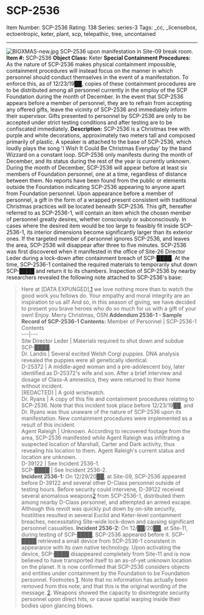 # SCP-2536
Item Number: SCP-2536
Rating: 138
Series: series-3
Tags: _cc, _licensebox, ectoentropic, keter, plant, scp, telepathic, tree, uncontained

---

![BIGXMAS-new.jpg](https://scp-wiki.wdfiles.com/local--files/scp-2536/BIGXMAS-new.jpg)
SCP-2536 upon manifestation in Site-09 break room.
**Item #:** SCP-2536
**Object Class:** Keter
**Special Containment Procedures:** As the nature of SCP-2536 makes physical containment impossible, containment procedures will instead focus on the manner in which personnel should conduct themselves in the event of a manifestation. To enforce this, as of 12/23/19██, copies of these containment procedures are to be distributed among all personnel currently in the employ of the SCP Foundation during the month of December. In the event that SCP-2536 appears before a member of personnel, they are to refrain from accepting any offered gifts, leave the vicinity of SCP-2536 and immediately inform their supervisor.
Gifts presented to personnel by SCP-2536 are only to be accepted under strict testing conditions and after testing are to be confiscated immediately.
**Description:** SCP-2536 is a Christmas tree with purple and white decorations, approximately two meters tall and composed primarily of plastic. A speaker is attached to the base of SCP-2536, which loudly plays the song 'I Wish It Could Be Christmas Everyday' by the band Wizzard on a constant loop. SCP-2536 only manifests during the month of December, and its status during the rest of the year is currently unknown. During the month of December, SCP-2536 will appear before at least six members of Foundation personnel, one at a time, regardless of distance between them. No reports have been found from the public or elements outside the Foundation indicating SCP-2536 appearing to anyone apart from Foundation personnel.
Upon appearance before a member of personnel, a gift in the form of a wrapped present consistent with traditional Christmas practices will be located beneath SCP-2536. This gift, hereafter referred to as SCP-2536-1, will contain an item which the chosen member of personnel greatly desires, whether consciously or subconsciously. In cases where the desired item would be too large to feasibly fit inside SCP-2536-1, its interior dimensions become significantly larger than its exterior ones. If the targeted member of personnel ignores SCP-2536, and leaves the area, SCP-2536 will disappear after three to five minutes.
SCP-2536 was first discovered when it manifested in the office of Site-26 Director Leder during a lock-down after containment breach of SCP-████. At the time, SCP-2536-1 contained the required materials to temporarily shut down SCP-████ and return it to its chambers. Inspection of SCP-2536 by nearby researchers revealed the following note attached to SCP-2536's base:
> Here at [DATA EXPUNGED],[1](javascript:;) we love nothing more than to watch the good work you fellows do. Your empathy and moral integrity are an inspiration to us all! And so, in this season of giving, we have decided to present you brave heroes who do so much for us with a gift of your own! Enjoy.
> Merry Christmas,
> OSN
**Addendum 2536-1 - Sample Record of SCP-2536-1 Contents:**
Member of Personnel | SCP-2536-1 Contents  
---|---  
Site Director Leder | Materials required to shut down and subdue SCP-████.  
Dr. Landis | Several excited Welsh Corgi puppies. DNA analysis revealed the puppies were all genetically identical.  
D-25372 | A middle-aged woman and a pre-adolescent boy, later identified as D-25372's wife and son. After a brief interview and dosage of Class-A amnestics, they were returned to their home without incident.  
[REDACTED] | A gold wristwatch.  
Dr. Ryans | A copy of this file and containment procedures relating to SCP-2536. Note that this incident took place before 12/23/19██, and Dr. Ryans was thus unaware of the nature of SCP-2536 upon its manifestation. New containment procedures were implemented as a result of this incident.  
Agent Raleigh | Unknown. According to recovered footage from the area, SCP-2536 manifested while Agent Raleigh was infiltrating a suspected location of Marshall, Carter and Dark activity, thus revealing his location to them. Agent Raleigh's current status and location are unknown.  
D-39122 | See Incident 2536-1.  
SCP-████ | See Incident 2536-2.  
**Incident 2536-1:**
On 12/29/20██, at Site-09, SCP-2536 appeared before D-39122 and several other D-Class personnel outside of testing hours. Before security could intervene, D-39122 received several anomalous weapons[2](javascript:;) from SCP-2536-1, distributed them among nearby D-Class personnel, and attempted an armed escape.
Although this revolt was quickly put down by on-site security, hostilities resulted in several Euclid and Keter-level containment breaches, necessitating Site-wide lock-down and causing significant personnel casualties.
**Incident 2536-2:**
On 12/██/20██, at Site-11, during testing of SCP-████, SCP-2536 appeared before it. SCP-████ retrieved a small device from SCP-2536-1 consistent in appearance with its own native technology. Upon activating the device, SCP-████ disappeared completely from Site-11 and is now believed to have transported itself to an as-of-yet unknown location on the planet.
It is now confirmed that SCP-2536 considers objects and entities under containment by the Foundation to be Foundation personnel.
Footnotes
[1](javascript:;). Note that no information has actually been removed from this note, and that this is the original wording of the message.
[2](javascript:;). Weapons showed the capacity to disintegrate security personnel upon direct hits, or cause spatial warping inside their bodies upon glancing blows.